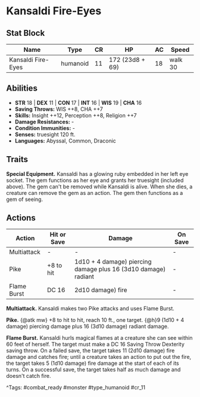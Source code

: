 # Kansaldi Fire-Eyes

## Stat Block

| Name | Type | CR | HP | AC | Speed |
|------|------|----|----|----|-------|
| Kansaldi Fire-Eyes | humanoid | 11 | 172 (23d8 + 69) | 18 | walk 30 |

## Abilities

- **STR** 18 | **DEX** 11 | **CON** 17 | **INT** 16 | **WIS** 19 | **CHA** 16
- **Saving Throws:** WIS ++8, CHA ++7  
- **Skills:** Insight ++12, Perception ++8, Religion ++7  
- **Damage Resistances:** -  
- **Condition Immunities:** -  
- **Senses:** truesight 120 ft.  
- **Languages:** Abyssal, Common, Draconic

## Traits

**Special Equipment.** Kansaldi has a glowing ruby embedded in her left eye socket. The gem functions as her eye and grants her truesight (included above). The gem can't be removed while Kansaldi is alive. When she dies, a creature can remove the gem as an action. The gem then functions as a gem of seeing.


## Actions

| Action | Hit or Save | Damage | On Save |
|--------|--------------|--------|----------|
| Multiattack | - | - | - |
| Pike | +8 to hit | 1d10 + 4 damage) piercing damage plus 16 (3d10 damage) radiant | - |
| Flame Burst | DC 16 | 2d10 damage) fire | - |

**Multiattack.** Kansaldi makes two Pike attacks and uses Flame Burst.

**Pike.** {@atk mw} +8 to hit to hit, reach 10 ft., one target. {@h}9 (1d10 + 4 damage) piercing damage plus 16 (3d10 damage) radiant damage.

**Flame Burst.** Kansaldi hurls magical flames at a creature she can see within 60 feet of herself. The target must make a DC 16 Saving Throw Dexterity saving throw. On a failed save, the target takes 11 (2d10 damage) fire damage and catches fire; until a creature takes an action to put out the fire, the target takes 5 (1d10 damage) fire damage at the start of each of its turns. On a successful save, the target takes half as much damage and doesn't catch fire.


^Tags: #combat_ready #monster #type_humanoid #cr_11